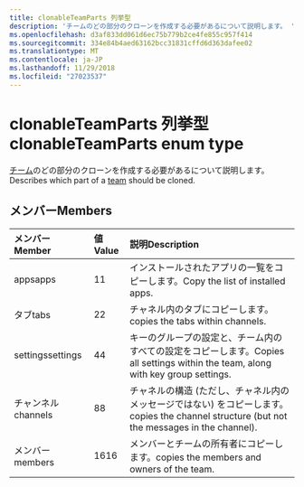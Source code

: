 ```yaml
---
title: clonableTeamParts 列挙型
description: 'チームのどの部分のクローンを作成する必要があるについて説明します。 '
ms.openlocfilehash: d3af833dd061d6ec75b779b2ce4fe855c957f414
ms.sourcegitcommit: 334e84b4aed63162bcc31831cffd6d363dafee02
ms.translationtype: MT
ms.contentlocale: ja-JP
ms.lasthandoff: 11/29/2018
ms.locfileid: "27023537"
---
```

# <a name="clonableteamparts-enum-type"></a><span data-ttu-id="9f2d2-103">clonableTeamParts 列挙型</span><span class="sxs-lookup"><span data-stu-id="9f2d2-103">clonableTeamParts enum type</span></span>



<span data-ttu-id="9f2d2-104">[チーム](../resources/team.md)のどの部分のクローンを作成する必要があるについて説明します。</span><span class="sxs-lookup"><span data-stu-id="9f2d2-104">Describes which part of a [team](../resources/team.md) should be cloned.</span></span> 

## <a name="members"></a><span data-ttu-id="9f2d2-105">メンバー</span><span class="sxs-lookup"><span data-stu-id="9f2d2-105">Members</span></span>

| <span data-ttu-id="9f2d2-106">メンバー</span><span class="sxs-lookup"><span data-stu-id="9f2d2-106">Member</span></span> | <span data-ttu-id="9f2d2-107">値</span><span class="sxs-lookup"><span data-stu-id="9f2d2-107">Value</span></span>| <span data-ttu-id="9f2d2-108">説明</span><span class="sxs-lookup"><span data-stu-id="9f2d2-108">Description</span></span> |
|:---------------|:--------|:----------|
|<span data-ttu-id="9f2d2-109">apps</span><span class="sxs-lookup"><span data-stu-id="9f2d2-109">apps</span></span>|<span data-ttu-id="9f2d2-110">1</span><span class="sxs-lookup"><span data-stu-id="9f2d2-110">1</span></span>|<span data-ttu-id="9f2d2-111">インストールされたアプリの一覧をコピーします。</span><span class="sxs-lookup"><span data-stu-id="9f2d2-111">Copy the list of installed apps.</span></span>|
|<span data-ttu-id="9f2d2-112">タブ</span><span class="sxs-lookup"><span data-stu-id="9f2d2-112">tabs</span></span>|<span data-ttu-id="9f2d2-113">2</span><span class="sxs-lookup"><span data-stu-id="9f2d2-113">2</span></span>|<span data-ttu-id="9f2d2-114">チャネル内のタブにコピーします。</span><span class="sxs-lookup"><span data-stu-id="9f2d2-114">copies the tabs within channels.</span></span>|
|<span data-ttu-id="9f2d2-115">settings</span><span class="sxs-lookup"><span data-stu-id="9f2d2-115">settings</span></span>|<span data-ttu-id="9f2d2-116">4</span><span class="sxs-lookup"><span data-stu-id="9f2d2-116">4</span></span>|<span data-ttu-id="9f2d2-117">キーのグループの設定と、チーム内のすべての設定をコピーします。</span><span class="sxs-lookup"><span data-stu-id="9f2d2-117">Copies all settings within the team, along with key group settings.</span></span>|
|<span data-ttu-id="9f2d2-118">チャンネル</span><span class="sxs-lookup"><span data-stu-id="9f2d2-118">channels</span></span>|<span data-ttu-id="9f2d2-119">8</span><span class="sxs-lookup"><span data-stu-id="9f2d2-119">8</span></span>|<span data-ttu-id="9f2d2-120">チャネルの構造 (ただし、チャネル内のメッセージではない) をコピーします。</span><span class="sxs-lookup"><span data-stu-id="9f2d2-120">copies the channel structure (but not the messages in the channel).</span></span>|
|<span data-ttu-id="9f2d2-121">メンバー</span><span class="sxs-lookup"><span data-stu-id="9f2d2-121">members</span></span>|<span data-ttu-id="9f2d2-122">16</span><span class="sxs-lookup"><span data-stu-id="9f2d2-122">16</span></span>|<span data-ttu-id="9f2d2-123">メンバーとチームの所有者にコピーします。</span><span class="sxs-lookup"><span data-stu-id="9f2d2-123">copies the members and owners of the team.</span></span>|
